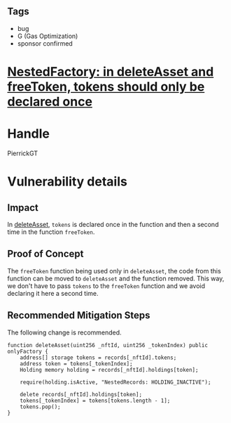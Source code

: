 ## Tags

- bug
- G (Gas Optimization)
- sponsor confirmed

# [NestedFactory: in deleteAsset and freeToken, tokens should only be declared once ](https://github.com/code-423n4/2021-11-nested-findings/issues/49) 

# Handle

PierrickGT


# Vulnerability details

## Impact
In [deleteAsset](https://github.com/code-423n4/2021-11-nested/blob/cbd39fe7d76ed8c84eb767a5f3b6eba83e034656/contracts/NestedRecords.sol#L213), `tokens` is declared once in the function and then a second time in the function `freeToken`.

## Proof of Concept
The `freeToken` function being used only in `deleteAsset`, the code from this function can be moved to `deleteAsset` and the function removed. This way, we don't have to pass `tokens` to the `freeToken` function and we avoid declaring it here a second time.

## Recommended Mitigation Steps
The following change is recommended.

```
function deleteAsset(uint256 _nftId, uint256 _tokenIndex) public onlyFactory {
    address[] storage tokens = records[_nftId].tokens;
    address token = tokens[_tokenIndex];
    Holding memory holding = records[_nftId].holdings[token];

    require(holding.isActive, "NestedRecords: HOLDING_INACTIVE");

    delete records[_nftId].holdings[token];
    tokens[_tokenIndex] = tokens[tokens.length - 1];
    tokens.pop();
}
```

